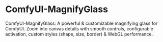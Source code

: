 # ComfyUI-MagnifyGlass
ComfyUI-MagnifyGlass: A powerful &amp; customizable magnifying glass for ComfyUI. Zoom into canvas details with smooth controls, configurable activation, custom styles (shape, size, border) &amp; WebGL performance.
